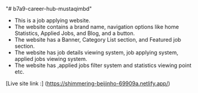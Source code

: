 "# b7a9-career-hub-mustaqimbd" 
* This is a job applying website.
* The website contains a brand name, navigation options like home Statistics, Applied Jobs, and Blog, and a button.
* The website has a Banner, Category List section, and Featured job section.
* The website has job details viewing system, job applying system, applied jobs viewing system.
* The website has ,applied jobs filter system and statistics viewing point etc.

[Live site link :] (https://shimmering-beijinho-69909a.netlify.app/)